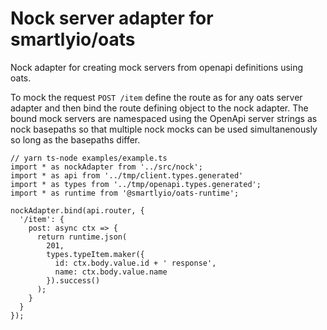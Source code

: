 # Nock server adapter for smartlyio/oats

Nock adapter for creating mock servers from openapi definitions using oats.

To mock the request `POST /item` define the route as for any oats server adapter 
and then bind the route defining object to the nock adapter. The bound mock 
servers are namespaced using the OpenApi server strings as nock basepaths  so that 
multiple nock mocks can be used simultanenously so long as the basepaths differ.

```
// yarn ts-node examples/example.ts
import * as nockAdapter from '../src/nock';
import * as api from '../tmp/client.types.generated'
import * as types from '../tmp/openapi.types.generated';
import * as runtime from '@smartlyio/oats-runtime';

nockAdapter.bind(api.router, {
  '/item': {
    post: async ctx => {
      return runtime.json(
        201,
        types.typeItem.maker({
          id: ctx.body.value.id + ' response',
          name: ctx.body.value.name
        }).success()
      );
    }
  }
});

```
